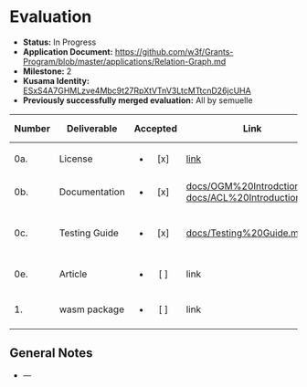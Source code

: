# Evaluation

- **Status:** In Progress
- **Application Document:**  https://github.com/w3f/Grants-Program/blob/master/applications/Relation-Graph.md
- **Milestone:** 2
- **Kusama Identity:** [ESxS4A7GHMLzve4Mbc9t27RpXtVTnV3LtcMTtcnD26jcUHA](https://polkascan.io/pre/kusama/account/ESxS4A7GHMLzve4Mbc9t27RpXtVTnV3LtcMTtcnD26jcUHA)
- **Previously successfully merged evaluation:** All by semuelle

| Number | Deliverable | Accepted | Link | Evaluation Notes |
| ------ | ----------- | :------: | ---- |----------------- |
| 0a. | License | <ul><li>[x] </li></ul> | [link](https://github.com/relationlabs/Relation-Graph/blob/5d48477b543b54b56c898a3f41f14dc6c82d75b4/LICENSE) | Apache 2.
| 0b. | Documentation | <ul><li>[x] </li></ul> | [docs/OGM%20Introdction.md](https://github.com/relationlabs/Relation-Graph/blob/5d48477b543b54b56c898a3f41f14dc6c82d75b4/docs/OGM%20Introdction.md), [docs/ACL%20Introduction.md](https://github.com/relationlabs/Relation-Graph/blob/5d48477b543b54b56c898a3f41f14dc6c82d75b4/docs/ACL%20Introduction.md) | — |
| 0c. | Testing Guide | <ul><li>[x] </li></ul> | [docs/Testing%20Guide.md](https://github.com/relationlabs/Relation-Graph/blob/5d48477b543b54b56c898a3f41f14dc6c82d75b4/docs/Testing%20Guide.md) | Example queries via polkadot.js |
| 0e. | Article | <ul><li>[ ] </li></ul> | link | Missing |
| 1. | wasm package | <ul><li>[ ] </li></ul> | link | Unable to build wasm |


## General Notes

- —

